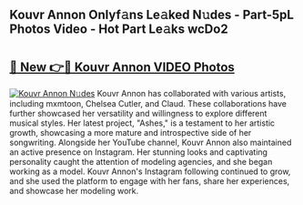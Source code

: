 ## Kouvr Annon Onlyf𝚊ns Le𝚊ked N𝚞des - Part-5pL Photos Video - Hot Part Le𝚊ks wcDo2

# <h2><a href="http://ab46095.deff.icu/?id=Kouvr+Annon">🔗 New 👉🔴 Kouvr Annon VIDEO Photos</a></h2>

[![Kouvr Annon N𝚞des](https://i.imgur.com/rIISA9y.gif)](http://ab46095.deff.icu/?id=Kouvr+Annon)
Kouvr Annon has collaborated with various artists, including mxmtoon, Chelsea Cutler, and Claud. These collaborations have further showcased her versatility and willingness to explore different musical styles. Her latest project, "Ashes," is a testament to her artistic growth, showcasing a more mature and introspective side of her songwriting. Alongside her YouTube channel, Kouvr Annon also maintained an active presence on Instagram. Her stunning looks and captivating personality caught the attention of modeling agencies, and she began working as a model. Kouvr Annon's Instagram following continued to grow, and she used the platform to engage with her fans, share her experiences, and showcase her modeling work.
